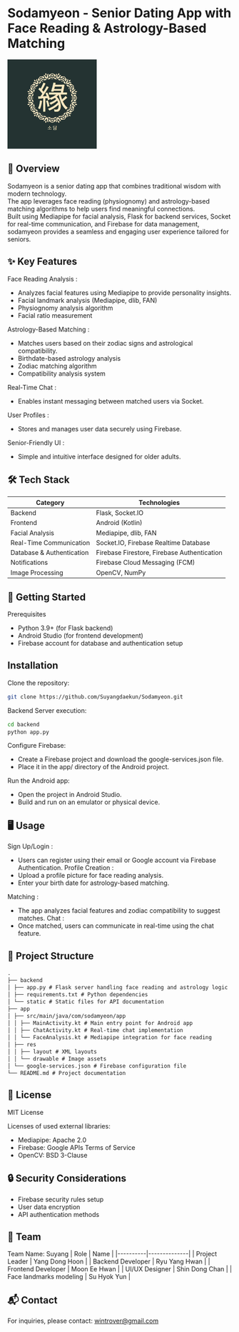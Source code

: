 # Sodamyeon - Senior Dating App with Face Reading & Astrology-Based Matching
<img src="SuyangApp/app/src/main/res/drawable/logo_sodamyeon.png" alt="Project Logo" style="width:200px; height:auto;"/>

## 📖 Overview
Sodamyeon is a senior dating app that combines traditional wisdom with modern technology.</br>
The app leverages face reading (physiognomy) and astrology-based matching algorithms to help users find meaningful connections.</br>
Built using Mediapipe for facial analysis, Flask for backend services, Socket for real-time communication, and Firebase for data management, sodamyeon provides a seamless and engaging user experience tailored for seniors.

## ✨ Key Features
Face Reading Analysis :
- Analyzes facial features using Mediapipe to provide personality insights.
- Facial landmark analysis (Mediapipe, dlib, FAN)
- Physiognomy analysis algorithm
- Facial ratio measurement
  
Astrology-Based Matching :
- Matches users based on their zodiac signs and astrological compatibility.
- Birthdate-based astrology analysis
- Zodiac matching algorithm
- Compatibility analysis system
  
Real-Time Chat :
- Enables instant messaging between matched users via Socket.

User Profiles :
- Stores and manages user data securely using Firebase.

Senior-Friendly UI :
- Simple and intuitive interface designed for older adults.

## 🛠 Tech Stack
| Category | Technologies |
|----------|--------------|
| Backend | Flask, Socket.IO |
| Frontend | Android (Kotlin) | 
| Facial Analysis | Mediapipe, dlib, FAN |
| Real-Time Communication | Socket.IO, Firebase Realtime Database |
| Database & Authentication | Firebase Firestore, Firebase Authentication |
| Notifications | Firebase Cloud Messaging (FCM) |
| Image Processing | OpenCV, NumPy |

## 🚀 Getting Started
Prerequisites
- Python 3.9+ (for Flask backend)
- Android Studio (for frontend development)
- Firebase account for database and authentication setup
  
## Installation
Clone the repository:
```bash
git clone https://github.com/Suyangdaekun/Sodamyeon.git
```
Backend Server execution:
```bash
cd backend
python app.py
```
Configure Firebase:
- Create a Firebase project and download the google-services.json file.
- Place it in the app/ directory of the Android project.
  
Run the Android app:
- Open the project in Android Studio.
- Build and run on an emulator or physical device.
  
## 🖥 Usage
Sign Up/Login :
- Users can register using their email or Google account via Firebase Authentication.
Profile Creation :
- Upload a profile picture for face reading analysis.
- Enter your birth date for astrology-based matching.
  
Matching :
- The app analyzes facial features and zodiac compatibility to suggest matches.
Chat :
- Once matched, users can communicate in real-time using the chat feature.
  
## 📁 Project Structure
```
.
├── backend
│ ├── app.py # Flask server handling face reading and astrology logic
│ ├── requirements.txt # Python dependencies
│ └── static # Static files for API documentation
├── app
│ ├── src/main/java/com/sodamyeon/app
│ │ ├── MainActivity.kt # Main entry point for Android app
│ │ ├── ChatActivity.kt # Real-time chat implementation
│ │ └── FaceAnalysis.kt # Mediapipe integration for face reading
│ ├── res
│ │ ├── layout # XML layouts
│ │ └── drawable # Image assets
│ └── google-services.json # Firebase configuration file
└── README.md # Project documentation
```

## 📄 License
MIT License

Licenses of used external libraries:
- Mediapipe: Apache 2.0
- Firebase: Google APIs Terms of Service
- OpenCV: BSD 3-Clause

## 🔒 Security Considerations
- Firebase security rules setup
- User data encryption
- API authentication methods

## 🤝 Team
Team Name: Suyang
| Role | Name |
|----------|--------------|
| Project Leader | Yang Dong Hoon |
| Backend Developer | Ryu Yang Hwan |
| Frontend Developer | Moon Ee Hwan |
| UI/UX Designer | Shin Dong Chan |
| Face landmarks modeling | Su Hyok Yun |

## 📬 Contact
For inquiries, please contact:
wintrover@gmail.com